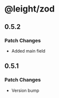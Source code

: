 # @leight/zod

## 0.5.2

### Patch Changes

- Added main field

## 0.5.1

### Patch Changes

- Version bump
